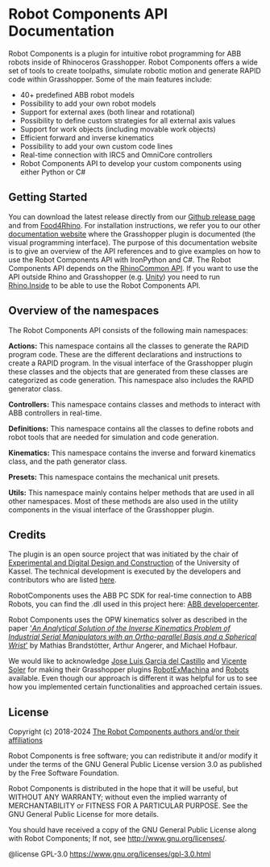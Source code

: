 # **Robot Components API Documentation**

Robot Components is a plugin for intuitive robot programming for ABB robots inside of Rhinoceros Grasshopper. Robot Components offers a wide set of tools to create toolpaths, simulate robotic motion and generate RAPID code within Grasshopper. Some of the main features include:

- 40+ predefined ABB robot models
- Possibility to add your own robot models
- Support for external axes (both linear and rotational)
- Possibility to define custom strategies for all external axis values
- Support for work objects (including movable work objects)
- Efficient forward and inverse kinematics
- Possibility to add your own custom code lines
- Real-time connection with IRC5 and OmniCore controllers
- Robot Components API to develop your custom components using either Python or C#

## **Getting Started**
You can download the latest release directly from our [Github release page](https://github.com/RobotComponents/RobotComponents/releases) and from [Food4Rhino](https://www.food4rhino.com/app/robot-components). For installation instructions, we refer you to our other [documentation website](https://robotcomponents.github.io/RobotComponents-Documentation/) where the Grasshopper plugin is documented (the visual programming interface). The purpose of this documentation website is to give an overview of the API references and to give examples on how to use the Robot Components API with IronPython and C#. The Robot Components API depends on the [RhinoCommon API](https://developer.rhino3d.com/api/RhinoCommon/html/R_Project_RhinoCommon.htm). If you want to use the API outside Rhino and Grasshopper (e.g. [Unity](https://unity.com/)) you need to run [Rhino.Inside](https://www.rhino3d.com/features/rhino-inside/) to be able to use the Robot Components API.

## **Overview of the namespaces**

The Robot Components API consists of the following main namespaces:

**Actions:** This namespace contains all the classes to generate the RAPID program code. These are the different declarations and instructions to create a RAPID program. In the visual interface of the Grasshopper plugin these classes and the objects that are generated from these classes are categorized as code generation. This namespace also includes the RAPID generator class. 

**Controllers:** This namespace contains classes and methods to interact with ABB controllers in real-time. 

**Definitions:** This namespace contains all the classes to define robots and robot tools that are needed for simulation and code generation.

**Kinematics:** This namespace contains the inverse and forward kinematics class, and the path generator class. 

**Presets:** This namespace contains the mechanical unit presets.

**Utils:** This namespace mainly contains helper methods that are used in all other namespaces. Most of these methods are also used in the utility components in the visual interface of the Grasshopper plugin. 

## **Credits**

The plugin is an open source project that was initiated by the chair of [Experimental and Digital Design and Construction](https://www.uni-kassel.de/fb06/institute/architektur/fachgebiete/experimentelles-und-digitales-entwerfen-und-konstruieren/home) of the University of Kassel. The technical development is executed by the developers and contributors who are listed [here](https://github.com/RobotComponents/RobotComponents/blob/main/AUTHORS.md).

RobotComponents uses the ABB PC SDK for real-time connection to ABB Robots, you can find the .dll used in this project here: [ABB developercenter](http://developercenter.robotstudio.com/landing). 

Robot Components uses the OPW kinematics solver as described in the paper ['_An Analytical Solution of the Inverse Kinematics Problem of Industrial Serial Manipulators with an Ortho-parallel Basis and a Spherical Wrist_'](https://www.researchgate.net/publication/264212870_An_Analytical_Solution_of_the_Inverse_Kinematics_Problem_of_Industrial_Serial_Manipulators_with_an_Ortho-parallel_Basis_and_a_Spherical_Wrist) by Mathias Brandstötter, Arthur Angerer, and Michael Hofbaur.

We would like to acknowledge [Jose Luis Garcia del Castillo](https://github.com/garciadelcastillo) and [Vicente Soler](https://github.com/visose) for making their Grasshopper plugins [RobotExMachina](https://github.com/RobotExMachina) and [Robots](https://github.com/visose/Robots) available. Even though our approach is different it was helpful for us to see how you implemented certain functionalities and approached certain issues. 

## **License**

Copyright (c) 2018-2024 [The Robot Components authors and/or their affiliations](https://github.com/RobotComponents/RobotComponents/blob/main/AUTHORS.md)

Robot Components is free software; you can redistribute it and/or modify it under the terms of the GNU General Public License version 3.0 as published by the Free Software Foundation. 

Robot Components is distributed in the hope that it will be useful, but WITHOUT ANY WARRANTY; without even the implied warranty of MERCHANTABILITY or FITNESS FOR A PARTICULAR PURPOSE. See the GNU General Public License for more details.

You should have received a copy of the GNU General Public License along with Robot Components; If not, see <http://www.gnu.org/licenses/>.

@license GPL-3.0 <https://www.gnu.org/licenses/gpl-3.0.html>

